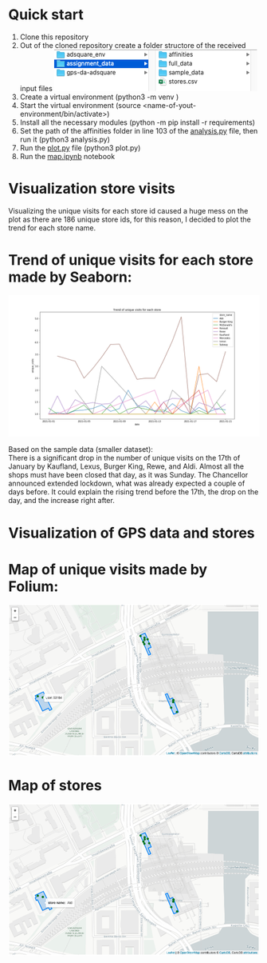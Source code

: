 # Quick start

1. Clone this repository
2. Out of the cloned repository create a folder structore of the received input files
   ![folder_structure](/images/folder_structure.png)
3. Create a virtual environment (python3 -m venv <name-of-your-environment>)
4. Start the virtual environment (source <name-of-yout-environment/bin/activate>)
5. Install all the necessary modules (python -m pip install -r requirements)
6. Set the path of the affinities folder in line 103 of the [analysis.py](analysis.py) file, then run it (python3 analysis.py)
7. Run the [plot.py](plot.py) file (python3 plot.py)
8. Run the [map.ipynb](/notebooks/map.ipynb) notebook

# Visualization store visits

Visualizing the unique visits for each store id caused a huge mess on the plot as there are 186 unique store ids, for this reason, I decided to plot the trend for each store name.

# Trend of unique visits for each store made by Seaborn:

![trend_of_unique_visits](/out_data/trend_of_unique_visits.png)

Based on the sample data (smaller dataset): \
There is a significant drop in the number of unique visits on the 17th of January by Kaufland, Lexus, Burger King, Rewe, and Aldi. Almost all the shops must have been closed that day, as it was Sunday. The Chancellor announced extended lockdown, what was already expected a couple of days before. It could explain the rising trend before the 17th, the drop on the day, and the increase right after.

# Visualization of GPS data and stores

# Map of unique visits made by Folium:

![map_of_unique_visits](/images/map_of_unique_visits.png)

# Map of stores

![map_of_stores](/images/map_of_stores.png)
